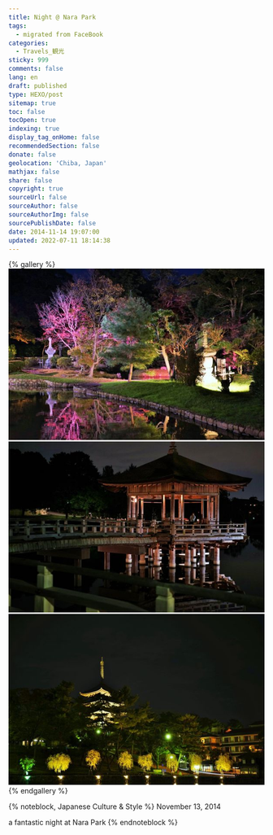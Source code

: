 ```yaml
---
title: Night @ Nara Park
tags:
  - migrated from FaceBook
categories:
  - Travels_観光
sticky: 999
comments: false
lang: en
draft: published
type: HEXO/post
sitemap: true
toc: false
tocOpen: true
indexing: true
display_tag_onHome: false
recommendedSection: false
donate: false
geolocation: 'Chiba, Japan'
mathjax: false
share: false
copyright: true
sourceUrl: false
sourceAuthor: false
sourceAuthorImg: false
sourcePublishDate: false
date: 2014-11-14 19:07:00
updated: 2022-07-11 18:14:38
---
```

{% gallery %}
![](./Night-Nara-Park/1529895_883961854949277_2529642175799754042_o.jpg)
![](./Night-Nara-Park/10448410_883962668282529_1406228388394552009_o.jpg)
![](./Night-Nara-Park/10648985_883962784949184_5605841444743135186_o.jpg)
{% endgallery %}

{% noteblock, Japanese Culture & Style %}
November 13, 2014

a fantastic night at Nara Park
{% endnoteblock %}